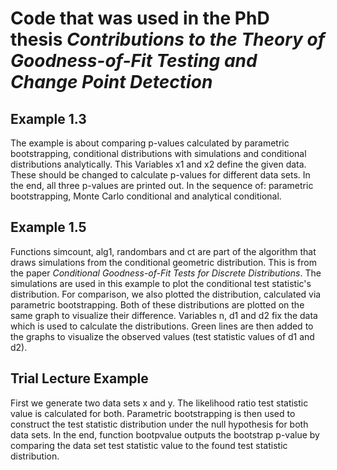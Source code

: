 # Code that was used in the PhD thesis *Contributions to the Theory of Goodness-of-Fit Testing and Change Point Detection*

## Example 1.3
The example is about comparing p-values calculated by parametric bootstrapping, conditional distributions with simulations and conditional distributions analytically.
This Variables x1 and x2 define the given data. These should be changed to calculate p-values for different data sets. In the end, all three p-values are printed out. In the sequence of: parametric bootstrapping, Monte Carlo conditional and analytical conditional.

## Example 1.5
Functions simcount, alg1, randombars and ct are part of the algorithm that draws simulations from the conditional geometric distribution. This is from the paper *Conditional Goodness-of-Fit Tests for Discrete Distributions*. The simulations are used in this example to plot the conditional test statistic's distribution. For comparison, we also plotted the distribution, calculated via parametric bootstrapping. Both of these distributions are plotted on the same graph to visualize their difference.
Variables n, d1 and d2 fix the data which is used to calculate the distributions. Green lines are then added to the graphs to visualize the observed values (test statistic values of d1 and d2).

## Trial Lecture Example
First we generate two data sets x and y. The likelihood ratio test statistic value is calculated for both. Parametric bootstrapping is then used to construct the test statistic distribution under the null hypothesis for both data sets. In the end, function bootpvalue outputs the bootstrap p-value by comparing the data set test statistic value to the found test statistic distribution.
